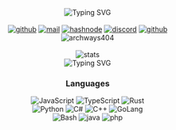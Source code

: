 <div id="header" align="center">
  <!-- <img src="https://media2.giphy.com/media/42veFaIwEoPETh9gNB/200w.webp?cid=ecf05e47jrwl0bn2ml70lt91xc1ndjyczzboe7zmedtrmfzr&ep=v1_stickers_search&rid=200w.webp&ct=s" width="100"/> -->
</div>
<div id="header" align="center">
    <img src="https://readme-typing-svg.demolab.com?font=Jetbrains+mono&weight=700&size=24&pause=1000&color=F79123&center=true&vCenter=true&random=false&width=435&lines=https%3A%2F%2Fgithub.com%2Farchways404" alt="Typing SVG" /></a>
</div>

<br>

<div id="header" align="center">
  <a href='https://github.com/archways404/' target="_blank"><img alt='github' src='https://img.shields.io/badge/GITHUB-100000?style=for-the-badge&logo=GITHUB&logoColor=FFFFFF&labelColor=000000&color=000000'/></a>
  <a href='mailto:archways@gmx.us' target="_blank"><img alt='mail' src='https://img.shields.io/badge/EMAIL-100000?style=for-the-badge&logo=PROTONMAIL&logoColor=5A00F4&labelColor=000000&color=000000'/></a>
  <a href='https://archways404.hashnode.dev/' target="_blank"><img alt='hashnode' src='https://img.shields.io/badge/BLOG-100000?style=for-the-badge&logo=hashnode&logoColor=3F86DD&labelColor=000000&color=000000'/></a>
  <a href='https://discord.gg/2UrUh5SQxz' target="_blank"><img alt='discord' src='https://img.shields.io/badge/DISCORD-100000?style=for-the-badge&logo=DISCORD&logoColor=10C7C4&labelColor=000000&color=000000'/></a>
  <a href='https://github.com/404-Company-Not-Found-LLC' target="_blank"><img alt='github' src='https://img.shields.io/badge/ORG-100000?style=for-the-badge&logo=GITHUB&logoColor=FFFFFF&labelColor=000000&color=000000'/></a>
</div>
<div id="header" align="center">
   <img src="https://komarev.com/ghpvc/?username=archways404&base=7444&label=Visitors&color=020202&style=for-the-badge" alt="archways404" />
</div>

<br>

<div id="header" align="center">
  <img alt='stats' src='http://github-readme-streak-stats.herokuapp.com?user=archways404&theme=transparent&hide_border=true&border_radius=0&date_format=j%20M%5B%20Y%5D&card_width=550&sideNums=EB951D&fire=EB951D&stroke=EB951D&ring=EB951D&dates=EB951D&sideLabels=EB951D&currStreakNum=EB951D&currStreakLabel=EB951D'/>
</div>
<div id="header" align="center">
  <img src="https://readme-typing-svg.demolab.com?font=Jetbrains+mono&weight=700&size=24&pause=1000&color=F79123&center=true&vCenter=true&random=false&width=445&lines=404+Company+Not+Found+LLC+©" alt="Typing SVG" /></a>
</div>

<div id="header" align="center">
  <h3>Languages</h3>
  <img alt='JavaScript' src='https://img.shields.io/badge/JavaScript-22272e?style=for-the-badge&logo=JavaScript&logoColor=F7FF00&labelColor=000000&color=000000'/>
  <img alt='TypeScript' src='https://img.shields.io/badge/TypeScript-100000?style=for-the-badge&logo=TypeScript&logoColor=0090FF&labelColor=black&color=black'/>
  <img alt='Rust' src='https://img.shields.io/badge/Rust-100000?style=for-the-badge&logo=Rust&logoColor=FDA500&labelColor=000000&color=000000'/>
  <br>
  <img alt='Python' src='https://img.shields.io/badge/Python-100000?style=for-the-badge&logo=Python&logoColor=00FF00&labelColor=000000&color=000000'/>
  <img alt='C#' src='https://img.shields.io/badge/C%23-100000?style=for-the-badge&logo=csharp&logoColor=48FF00&labelColor=black&color=000000'/>
  <img alt='C++' src='https://img.shields.io/badge/C++-100000?style=for-the-badge&logo=Cplusplus&logoColor=00FFF2&labelColor=000000&color=000000'/>
  <img alt='GoLang' src='https://img.shields.io/badge/Golang-100000?style=for-the-badge&logo=Go&logoColor=0090FF&labelColor=black&color=black'/>
  <br>
  <img alt='Bash' src='https://img.shields.io/badge/Bash-100000?style=for-the-badge&logo=gnubash&logoColor=50FF05&labelColor=black&color=black'/>  
  <img alt='java' src='https://img.shields.io/badge/Java-100000?style=for-the-badge&logo=Oracle&logoColor=FF0000&labelColor=000000&color=000000'/>
  <img alt='php' src='https://img.shields.io/badge/PHP-100000?style=for-the-badge&logo=PHP&logoColor=00EAFF&labelColor=000000&color=000000'/>
<br>
</div>

<br>
<br>

<div id="header" align="center">
  <!--  <img src="https://media3.giphy.com/media/2bVjriiW7FPH5fvFoh/giphy.gif?cid=ecf05e47jyumsbhwl75vc6ngw3cjywwqvq2zgp5pcw5o9uyv&ep=v1_stickers_search&rid=giphy.gif&ct=s" width="150"/> -->
  <!-- <img src="https://media3.giphy.com/media/v1.Y2lkPTc5MGI3NjExdGc3YmhjdmY3M2lyeDg5bGp4NXNoZGoweWwxcDhxZnY1cHMwY3JnbSZlcD12MV9pbnRlcm5hbF9naWZfYnlfaWQmY3Q9Zw/bxwtewdxpDuBq/giphy.gif" width="400"/> -->
</div>

<br>

